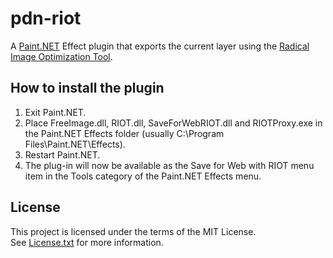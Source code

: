 # pdn-riot

A [Paint.NET](http://www.getpaint.net) Effect plugin that exports the current layer using the [Radical Image Optimization Tool](http://luci.criosweb.ro/riot/).

##  How to install the plugin

1. Exit Paint.NET.
2. Place FreeImage.dll, RIOT.dll, SaveForWebRIOT.dll and RIOTProxy.exe in the Paint.NET Effects folder (usually C:\Program Files\Paint.NET\Effects).
3. Restart Paint.NET.
4. The plug-in will now be available as the Save for Web with RIOT menu item in the Tools category of the Paint.NET Effects menu.

## License

This project is licensed under the terms of the MIT License.   
See [License.txt](License.txt) for more information.